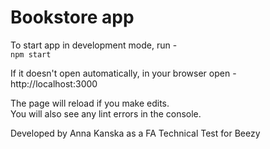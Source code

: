 # Bookstore app 

To start app in development mode, run -<br>
`npm start`

If it doesn't open automatically, in your browser open -<br>
http://localhost:3000

The page will reload if you make edits.<br>
You will also see any lint errors in the console.


Developed by Anna Kanska as a FA Technical Test for Beezy
